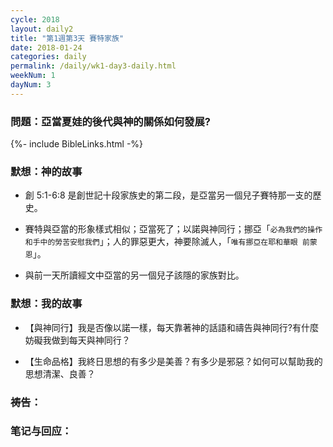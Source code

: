 ```yaml
---
cycle: 2018
layout: daily2
title: "第1週第3天 賽特家族"
date: 2018-01-24
categories: daily
permalink: /daily/wk1-day3-daily.html
weekNum: 1
dayNum: 3
---
```


### 問題：亞當夏娃的後代與神的關係如何發展?

{%- include BibleLinks.html -%}

### 默想：神的故事 
+ 創 5:1-6:8 是創世記十段家族史的第二段，是亞當另一個兒子賽特那一支的歷史。

+ 賽特與亞當的形象樣式相似；亞當死了；以諾與神同行；挪亞「`必為我們的操作和手中的勞苦安慰我們`」；人的罪惡更大，神要除滅人，「`唯有挪亞在耶和華眼 前蒙恩`」。

+ 與前一天所讀經文中亞當的另一個兒子該隱的家族對比。

### 默想：我的故事
+ 【與神同行】我是否像以諾一樣，每天靠著神的話語和禱告與神同行?有什麼妨礙我做到每天與神同行？

+ 【生命品格】我終日思想的有多少是美善？有多少是邪惡？如何可以幫助我的思想清潔、良善？

### 祷告：

### 笔记与回应：
